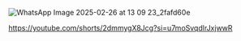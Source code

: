 ![WhatsApp Image 2025-02-26 at 13 09 23_2fafd60e](https://github.com/user-attachments/assets/8608b60a-8f39-49b5-b3f3-31b9c379ad5b)

https://youtube.com/shorts/2dmmygX8Jcg?si=u7moSvqdlrJxjwwR
